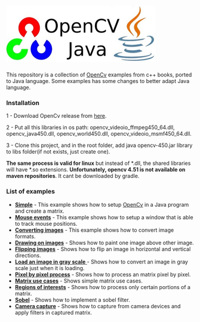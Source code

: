 # <img src="images\opencvjava.jpeg" style="zoom:100%;" />
This repository is a collection of [OpenCv](https://opencv.org/) examples from c++ books, ported to Java language. Some examples has some changes to better adapt Java language.

### Installation

1 - Download OpenCv release from [here](https://opencv.org/releases/).

2 - Put all this libraries in os path: opencv_videoio_ffmpeg450_64.dll, opencv_java450.dll, opencv_world450.dll, opencv_videoio_msmf450_64.dll.

3 - Clone this project, and in the root folder, add java opencv-450.jar library to libs folder(if not exists, just create one).

**The same process is valid for linux** but instead of *.dll, the shared libraries will have *.so extensions. **Unfortunately, opencv 4.51 is not available on maven repositories**. It cant be downloaded by gradle.

### List of examples

* [**Simple**](src/main/java/org/gardona/training/Simple.java) - This example shows how to setup [OpenCv](https://opencv.org/) in a Java program and create a matrix.
* [**Mouse events**](src/main/java/org/gardona/training/MouseEvents.java) - This example shows how to setup a window that is able to track mouse positions.
* [**Converting images**](src/main/java/org/gardona/training/ConvertingImages.java) - This example shows how to convert image formats.
* [**Drawing on images**](src/main/java/org/gardona/training/DrawingOnImages.java) - Shows how to paint one image above other image.
* [**Flipping images**](src/main/java/org/gardona/training/FlipingImages.java) - Shows how to flip an image in horizontal and vertical directions.
* [**Load an image in gray scale** ](src/main/java/org/gardona/training/LoadGrayImage.java)- Shows how to convert an image in gray scale just when it is loading.
* [**Pixel by pixel process**](src/main/java/org/gardona/training/MatrixPixelProcess.java) - Shows how to process an matrix pixel by pixel.
* [**Matrix use cases**](src/main/java/org/gardona/training/MatrixUseCases.java) - Shows simple matrix use cases.
* [**Regions of interests**](src/main/java/org/gardona/training/RegionsOfInterest.java) - Shows how to process only certain portions of a matrix.
* [**Sobel**](src/main/java/org/gardona/training/Sobel.java) - Shows how to implement a sobel filter.
* [**Camera capture**](src/main/java/org/gardona/training/CameraCapture.java) - Shows how to capture from camera devices and apply filters in captured matrix.

